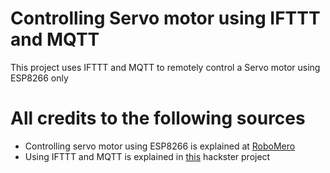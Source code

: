 # Controlling Servo motor using IFTTT and MQTT
This project uses IFTTT and MQTT to remotely control a Servo motor using ESP8266 only <br>

# All credits to the following sources<br>
- Controlling servo motor using ESP8266 is explained at [RoboMero](http://www.roboremo.com/esp8266-servo.html)<br>
- Using IFTTT and MQTT is explained in [this](https://www.hackster.io/devicehub-net/do-button-from-ifttt-home-automation-example-494a1a) hackster project
